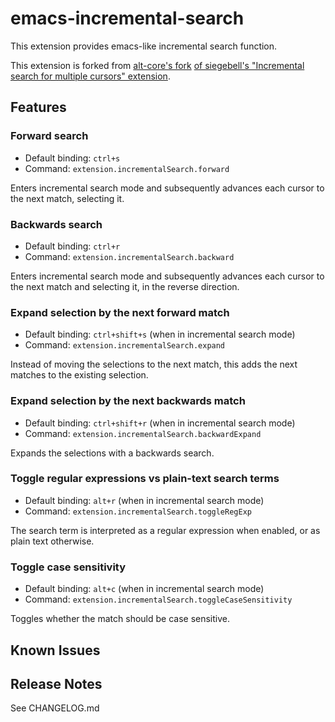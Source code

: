 # emacs-incremental-search

This extension provides emacs-like incremental search function.

This extension is forked from [alt-core's fork](https://github.com/alt-core/vsc-incremental-search) [ of siegebell's "Incremental search for multiple cursors" extension](https://github.com/siegebell/vsc-incremental-search).

## Features

### Forward search
- Default binding: `ctrl+s`
- Command: `extension.incrementalSearch.forward`

Enters incremental search mode and subsequently advances each cursor to the next match, selecting it.

### Backwards search
- Default binding: `ctrl+r`
- Command: `extension.incrementalSearch.backward`

Enters incremental search mode and subsequently advances each cursor to the next match and selecting it, in the reverse direction.

### Expand selection by the next forward match
- Default binding: `ctrl+shift+s` (when in incremental search mode)
- Command: `extension.incrementalSearch.expand`

Instead of moving the selections to the next match, this adds the next matches to the existing selection.

### Expand selection by the next backwards match
- Default binding: `ctrl+shift+r` (when in incremental search mode)
- Command: `extension.incrementalSearch.backwardExpand`

Expands the selections with a backwards search.

### Toggle regular expressions vs plain-text search terms
- Default binding: `alt+r` (when in incremental search mode)
- Command: `extension.incrementalSearch.toggleRegExp`

The search term is interpreted as a regular expression when enabled, or as plain text otherwise.

### Toggle case sensitivity
- Default binding: `alt+c` (when in incremental search mode)
- Command: `extension.incrementalSearch.toggleCaseSensitivity`

Toggles whether the match should be case sensitive.

## Known Issues

## Release Notes

See CHANGELOG.md
